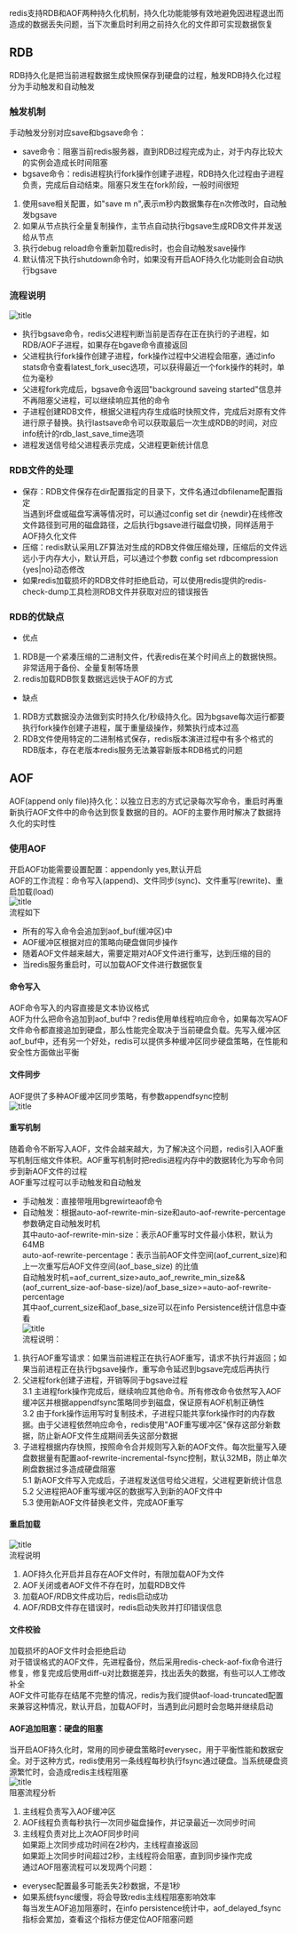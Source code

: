 redis支持RDB和AOF两种持久化机制，持久化功能能够有效地避免因进程退出而造成的数据丢失问题，当下次重启时利用之前持久化的文件即可实现数据恢复  
## RDB  
RDB持久化是把当前进程数据生成快照保存到硬盘的过程，触发RDB持久化过程分为手动触发和自动触发  
### 触发机制  
手动触发分别对应save和bgsave命令：
+ save命令：阻塞当前redis服务器，直到RDB过程完成为止，对于内存比较大的实例会造成长时间阻塞  
+ bgsave命令：redis进程执行fork操作创建子进程，RDB持久化过程由子进程负责，完成后自动结束。阻塞只发生在fork阶段，一般时间很短  
1. 使用save相关配置，如"save m n",表示m秒内数据集存在n次修改时，自动触发bgsave  
2. 如果从节点执行全量复制操作，主节点自动执行bgsave生成RDB文件并发送给从节点  
3. 执行debug reload命令重新加载redis时，也会自动触发save操作  
4. 默认情况下执行shutdown命令时，如果没有开启AOF持久化功能则会自动执行bgsave  
### 流程说明  
![title](https://raw.githubusercontent.com/liujinxi931204/image/master/gitnote/2020/09/18/1600416227834-1600416227895.png)  
+ 执行bgsave命令，redis父进程判断当前是否存在正在执行的子进程，如RDB/AOF子进程，如果存在bgave命令直接返回  
+ 父进程执行fork操作创建子进程，fork操作过程中父进程会阻塞，通过info stats命令查看latest_fork_usec选项，可以获得最近一个fork操作的耗时，单位为毫秒  
+ 父进程fork完成后，bgsave命令返回"background saveing started"信息并不再阻塞父进程，可以继续响应其他的命令  
+ 子进程创建RDB文件，根据父进程内存生成临时快照文件，完成后对原有文件进行原子替换。执行lastsave命令可以获取最后一次生成RDB的时间，对应info统计的rdb_last_save_time选项  
+ 进程发送信号给父进程表示完成，父进程更新统计信息  
### RDB文件的处理  
+ 保存：RDB文件保存在dir配置指定的目录下，文件名通过dbfilename配置指定  
当遇到坏盘或磁盘写满等情况时，可以通过config set dir {newdir}在线修改文件路径到可用的磁盘路径，之后执行bgsave进行磁盘切换，同样适用于AOF持久化文件  
+ 压缩：redis默认采用LZF算法对生成的RDB文件做压缩处理，压缩后的文件远远小于内存大小，默认开启，可以通过个参数 config set rdbcompression {yes|no}动态修改  
+ 如果redis加载损坏的RDB文件时拒绝启动，可以使用redis提供的redis-check-dump工具检测RDB文件并获取对应的错误报告  
### RDB的优缺点  
+ 优点  
1. RDB是一个紧凑压缩的二进制文件，代表redis在某个时间点上的数据快照。非常适用于备份、全量复制等场景  
2. redis加载RDB恢复数据远远快于AOF的方式  
+ 缺点  
1. RDB方式数据没办法做到实时持久化/秒级持久化。因为bgsave每次运行都要执行fork操作创建子进程，属于重量级操作，频繁执行成本过高  
2. RDB文件使用特定的二进制格式保存，redis版本演进过程中有多个格式的RDB版本，存在老版本redis服务无法兼容新版本RDB格式的问题  
## AOF  
AOF(append only file)持久化：以独立日志的方式记录每次写命令，重启时再重新执行AOF文件中的命令达到恢复数据的目的。AOF的主要作用时解决了数据持久化的实时性  
### 使用AOF  
开启AOF功能需要设置配置：appendonly yes,默认开启  
AOF的工作流程：命令写入(append)、文件同步(sync)、文件重写(rewrite)、重启加载(load)  
![title](https://raw.githubusercontent.com/liujinxi931204/image/master/gitnote/2020/09/21/1600674526274-1600674526319.png)   
流程如下  
+ 所有的写入命令会追加到aof_buf(缓冲区)中  
+ AOF缓冲区根据对应的策略向硬盘做同步操作  
+ 随着AOF文件越来越大，需要定期对AOF文件进行重写，达到压缩的目的  
+ 当redis服务重启时，可以加载AOF文件进行数据恢复  
#### 命令写入  
AOF命令写入的内容直接是文本协议格式  
AOF为什么把命令追加到aof_buf中？redis使用单线程响应命令，如果每次写AOF文件命令都直接追加到硬盘，那么性能完全取决于当前硬盘负载。先写入缓冲区aof_buf中，还有另一个好处，redis可以提供多种缓冲区同步硬盘策略，在性能和安全性方面做出平衡  
#### 文件同步  
AOF提供了多种AOF缓冲区同步策略，有参数appendfsync控制  
![title](https://raw.githubusercontent.com/liujinxi931204/image/master/gitnote/2020/09/21/1600675513825-1600675513827.png)  
#### 重写机制  
随着命令不断写入AOF，文件会越来越大，为了解决这个问题，redis引入AOF重写机制压缩文件体积。AOF重写机制时把redis进程内存中的数据转化为写命令同步到新AOF文件的过程  
AOF重写过程可以手动触发和自动触发  
+ 手动触发：直接带哦用bgrewirteaof命令  
+ 自动触发：根据auto-aof-rewrite-min-size和auto-aof-rewrite-percentage参数确定自动触发时机  
其中auto-aof-rewrite-min-size：表示AOF重写时文件最小体积，默认为64MB  
auto-aof-rewrite-percentage：表示当前AOF文件空间(aof_current_size)和上一次重写后AOF文件空间(aof_base_size)
的比值  
自动触发时机=aof_current_size>auto_aof_rewrite_min_size&&(aof_current_size-aof-base-size)/aof_base_size>=auto-aof-rewrite-percentage  
其中aof_current_size和aof_base_size可以在info Persistence统计信息中查看  
![title](https://raw.githubusercontent.com/liujinxi931204/image/master/gitnote/2020/09/21/1600677390241-1600677390243.png)  
流程说明：
1. 执行AOF重写请求：如果当前进程正在执行AOF重写，请求不执行并返回；如果当前进程正在执行bgsave操作，重写命令延迟到bgsave完成后再执行  
2. 父进程fork创建子进程，开销等同于bgsave过程  
3.1 主进程fork操作完成后，继续响应其他命令。所有修改命令依然写入AOF缓冲区并根据appendfsync策略同步到磁盘，保证原有AOF机制正确性  
3.2 由于fork操作运用写时复制技术，子进程只能共享fork操作时的内存数据。由于父进程依然响应命令，redis使用"AOF重写缓冲区"保存这部分新数据，防止新AOF文件生成期间丢失这部分数据  
4. 子进程根据内存快照，按照命令合并规则写入新的AOF文件。每次批量写入硬盘数据量有配置aof-rewrite-incremental-fsync控制，默认32MB，防止单次刷盘数据过多造成硬盘阻塞  
5.1 新AOF文件写入完成后，子进程发送信号给父进程，父进程更新统计信息  
5.2 父进程把AOF重写缓冲区的数据写入到新的AOF文件中  
5.3 使用新AOF文件替换老文件，完成AOF重写  
#### 重启加载  
![title](https://raw.githubusercontent.com/liujinxi931204/image/master/gitnote/2020/09/21/1600678490912-1600678490913.png)  
流程说明  
1. AOF持久化开启并且存在AOF文件时，有限加载AOF为文件  
2. AOF关闭或者AOF文件不存在时，加载RDB文件  
3. 加载AOF/RDB文件成功后，redis启动成功  
4. AOF/RDB文件存在错误时，redis启动失败并打印错误信息  
#### 文件校验  
加载损坏的AOF文件时会拒绝启动  
对于错误格式的AOF文件，先进程备份，然后采用redis-check-aof-fix命令进行修复，修复完成后使用diff-u对比数据差异，找出丢失的数据，有些可以人工修改补全  
AOF文件可能存在结尾不完整的情况，redis为我们提供aof-load-truncated配置来兼容这种情况，默认开启，加载AOF时，当遇到此问题时会忽略并继续启动  
#### AOF追加阻塞：硬盘的阻塞  
当开启AOF持久化时，常用的同步硬盘策略时everysec，用于平衡性能和数据安全。对于这种方式，redis使用另一条线程每秒执行fsync通过硬盘。当系统硬盘资源繁忙时，会造成redis主线程阻塞  
![title](https://raw.githubusercontent.com/liujinxi931204/image/master/gitnote/2020/09/22/1600756735557-1600756735630.png)  
阻塞流程分析 
1. 主线程负责写入AOF缓冲区  
2. AOF线程负责每秒执行一次同步磁盘操作，并记录最近一次同步时间  
3. 主线程负责对比上次AOF同步时间  
如果距上次同步成功时间在2秒内，主线程直接返回  
如果距上次同步时间超过2秒，主线程将会阻塞，直到同步操作完成  
通过AOF阻塞流程可以发现两个问题：
+ everysec配置最多可能丢失2秒数据，不是1秒  
+ 如果系统fsync缓慢，将会导致redis主线程阻塞影响效率  
每当发生AOF追加阻塞时，在info persistence统计中，aof_delayed_fsync指标会累加，查看这个指标方便定位AOF阻塞问题  